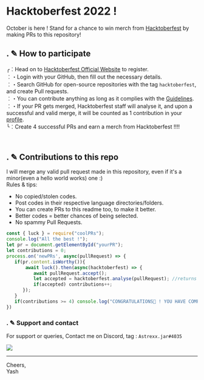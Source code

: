 # Hacktoberfest 2022 !

October is here ! Stand for a chance to win merch from [Hacktoberfest](https://hacktoberfest.com) by making PRs to this repository!

## . ✎ How to participate

╭︰Head on to [Hacktoberfest Official Website](https://hacktoberfest.com) to register.\
︰・Login with your GitHub, then fill out the necessary details.\
︰・Search GitHub for open-source repositories with the tag `hacktoberfest`, and create Pull requests.\
︰・You can contribute anything as long as it complies with the [Guidelines](https://hacktoberfest.com/participation/#pr-mr-details).\
︰・If your PR gets merged, Hacktoberfest staff will analyse it, and upon a successful and valid merge, it will be counted as 1 contribution in your [profile](https://hacktoberfest.com/profile/).\
╰︰Create 4 successful PRs and earn a merch from Hacktoberfest !!!!

```bash
 
```

## . ✎ Contributions to this repo

 I will merge any valid pull request made in this repository, even if it's a minor(even a hello world works) one :)\
Rules & tips:
- No copied/stolen codes.
- Post codes in their respective language directories/folders.
- You can create PRs to this readme too, to make it better.
- Better codes = better chances of being selected.
- No spammy Pull Requests.


```javascript
const { luck } = require("coolPRs");
console.log("All the best !");
let pr = document.getElementById("yourPR");
let contributions = 0;
process.on('newPRs', async(pullRequest) => {
   if(pr.content.isWorthy()){
       await luck().then(async(hacktoberfest) => {
          await pullRequest.accept();
          let accepted = hacktoberfest.analyse(pullRequest); //returns boolean xD
          if(accepted) contributions++;
      });
   }
   if(contributions >= 4) console.log("CONGRATULATIONS🎉 ! YOU HAVE COMPLETED YOUR GOAL !\nHead over to your profile to claim your rewards !");
})
```
### . ✎ Support and contact
For support or queries, Contact me on Discord, tag : `Astrexx.jar#4035`

![](https://discord.c99.nl/widget/theme-3/848724317416325160.png) 
*** 

Cheers,\
Yash
